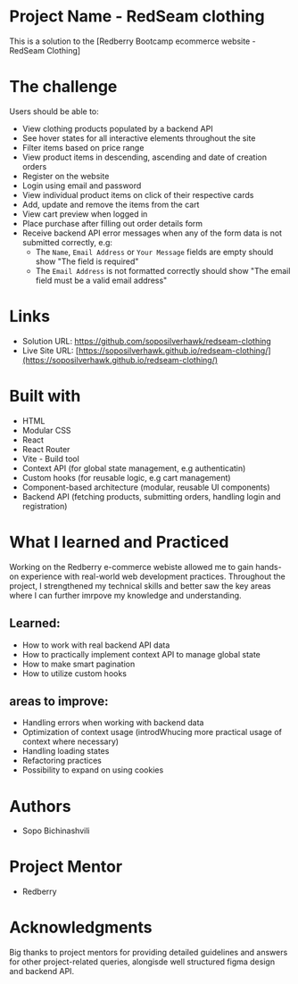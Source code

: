 # Project Name - RedSeam clothing
This is a solution to the [Redberry Bootcamp ecommerce website - RedSeam Clothing]

# The challenge
Users should be able to:
- View clothing products populated by a backend API
- See hover states for all interactive elements throughout the site
- Filter items based on price range
- View product items in descending, ascending and date of creation orders
- Register on the website
- Login using email and password
- View individual product items on click of their respective cards
- Add, update and remove the items from the cart
- View cart preview when logged in
- Place purchase after filling out order details form
- Receive backend API error messages when any of the form data is not submitted correctly, e.g:
  - The `Name`, `Email Address` or `Your Message` fields are empty should show "The field is required"
  - The `Email Address` is not formatted correctly should show "The email field must be a valid email address"

# Links
- Solution URL: https://github.com/soposilverhawk/redseam-clothing
- Live Site URL: [https://soposilverhawk.github.io/redseam-clothing/](https://soposilverhawk.github.io/redseam-clothing/)

# Built with
- HTML
- Modular CSS
- React
- React Router
- Vite - Build tool
- Context API (for global state management, e.g authenticatin)
- Custom hooks (for reusable logic, e.g cart management)
- Component-based architecture (modular, reusable UI components)
- Backend API (fetching products, submitting orders, handling login and registration)


# What I learned and Practiced 
Working on the Redberry e-commerce webiste allowed me to gain hands-on experience with real-world web development practices. Throughout the project, I strengthened my technical skills and better saw the key areas where I can further imrpove my knowledge and understanding.

## Learned:
- How to work with real backend API data
- How to practically implement context API to manage global state
- How to make smart pagination
- How to utilize custom hooks

## areas to improve:
- Handling errors when working with backend data
- Optimization of context usage (introdWhucing more practical usage of context where necessary)
- Handling loading states
- Refactoring practices
- Possibility to expand on using cookies


# Authors
 - Sopo Bichinashvili

# Project Mentor
- Redberry
  

# Acknowledgments
Big thanks to project mentors for providing detailed guidelines and answers for other project-related queries, alongisde well structured figma design and backend API.

